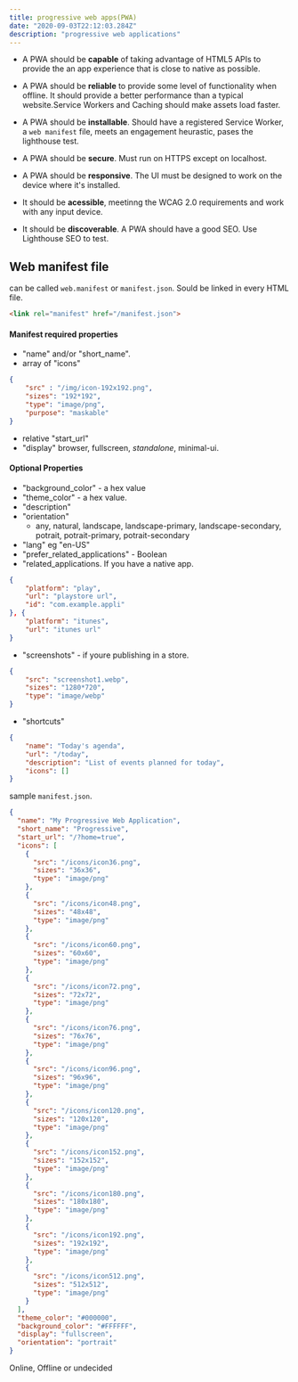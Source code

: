 ```yaml
---
title: progressive web apps(PWA)
date: "2020-09-03T22:12:03.284Z"
description: "progressive web applications"
---
```



+ A PWA should be **capable** of taking advantage of HTML5 APIs to provide the an app experience that is close to native as possible.

+ A PWA should be **reliable** to provide some level of functionality when offline. It should provide a better performance than a typical website.Service Workers and Caching should make assets load faster.

+ A PWA should be **installable**. Should have a registered Service Worker, a ```web manifest``` file, meets an engagement heurastic, pases the lighthouse test.

+ A PWA should be **secure**. Must run on HTTPS except on localhost.

+ A PWA should be **responsive**. The UI must be designed to work on the device where it's installed.

+ It should be **acessible**, meetinng the WCAG 2.0 requirements and work with any input device.

+ It should be **discoverable**. A PWA should have a good SEO. Use Lighthouse SEO to test.


## Web manifest file
 
 can be called ```web.manifest``` or ```manifest.json```.
 Sould be linked in every HTML file.

```html
<link rel="manifest" href="/manifest.json">
```

#### Manifest required properties

+ "name" and/or "short_name".
+ array of "icons"

```json
{
    "src" : "/img/icon-192x192.png",
    "sizes": "192*192",
    "type": "image/png",
    "purpose": "maskable"
}
```

+ relative "start_url"
+ "display" browser, fullscreen, *standalone*, minimal-ui.

#### Optional Properties

+ "background_color" - a hex value
+ "theme_color" - a hex value.
+ "description"
+ "orientation"
   + any, natural, landscape, landscape-primary, landscape-secondary, potrait, potrait-primary, potrait-secondary
+ "lang" eg "en-US"
+ "prefer_related_applications" - Boolean
+ "related_applications. If you have a native app.
  
```json
{
    "platform": "play",
    "url": "playstore url",
    "id": "com.example.appli"
}, {
    "platform": "itunes",
    "url": "itunes url"
}
```

+ "screenshots" - if youre publishing in a store.

```json
{
    "src": "screenshot1.webp",
    "sizes": "1280*720",
    "type": "image/webp"
}
```

+ "shortcuts"

```json
{
    "name": "Today's agenda",
    "url": "/today",
    "description": "List of events planned for today",
    "icons": []
}
```

sample ```manifest.json```.

```json
{
  "name": "My Progressive Web Application",
  "short_name": "Progressive",
  "start_url": "/?home=true",
  "icons": [
    {
      "src": "/icons/icon36.png",
      "sizes": "36x36",
      "type": "image/png"
    },
    {
      "src": "/icons/icon48.png",
      "sizes": "48x48",
      "type": "image/png"
    },
    {
      "src": "/icons/icon60.png",
      "sizes": "60x60",
      "type": "image/png"
    },
    {
      "src": "/icons/icon72.png",
      "sizes": "72x72",
      "type": "image/png"
    },
    {
      "src": "/icons/icon76.png",
      "sizes": "76x76",
      "type": "image/png"
    },
    {
      "src": "/icons/icon96.png",
      "sizes": "96x96",
      "type": "image/png"
    },
    {
      "src": "/icons/icon120.png",
      "sizes": "120x120",
      "type": "image/png"
    },
    {
      "src": "/icons/icon152.png",
      "sizes": "152x152",
      "type": "image/png"
    },
    {
      "src": "/icons/icon180.png",
      "sizes": "180x180",
      "type": "image/png"
    },
    {
      "src": "/icons/icon192.png",
      "sizes": "192x192",
      "type": "image/png"
    },
    {
      "src": "/icons/icon512.png",
      "sizes": "512x512",
      "type": "image/png"
    }
  ],
  "theme_color": "#000000",
  "background_color": "#FFFFFF",
  "display": "fullscreen",
  "orientation": "portrait"
}
```

Online, Offline or undecided